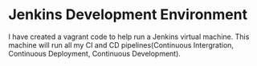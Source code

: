# Jenkins Development Environment
I have created a vagrant code to help run a Jenkins virtual machine. This machine will run all my CI and CD pipelines(Continuous Intergration, Continuous Deployment, Continuous Development). 

